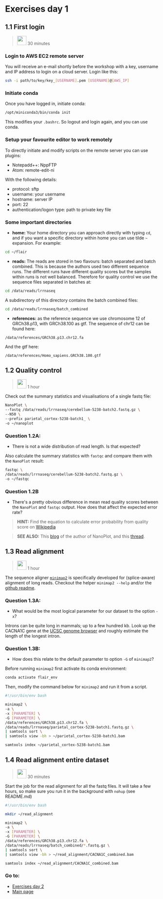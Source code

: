 # Exercises day 1

## 1.1 First login
><img border="0" src="https://www.svgrepo.com/show/14756/person-silhouette.svg" width="30" height="30"> 30 minutes

### Login to AWS EC2 remote server
You will receive an e-mail shortly before the workshop with a key, username and IP address to login on a cloud server.
Login like this:

```sh
ssh -i path/to/key/key_[USERNAME].pem [USERNAME]@[AWS_IP]
```

### Initiate conda

Once you have logged in, initiate conda:

```sh
/opt/miniconda3/bin/conda init
```

This modifies your `.bashrc`. So logout and login again, and you can use conda.

### Setup your favourite editor to work remotely

To directly initiate and modify scripts on the remote server you can use plugins:
* Notepadd++: NppFTP
* Atom: remote-edit-ni

With the following details:
* protocol: sftp
* username: your username
* hostname: server IP
* port: 22
* authentication/logon type: path to private key file

### Some important directories

* **home:** Your home directory you can approach directly with  typing `cd`, and if you want a specific directory within home you can use tilde `~` expansion. For example:
```sh
cd ~/flair
```
* **reads:** The reads are stored in two flavours: batch separated and batch combined. This is because the authors used two different sequence runs. The different runs have different quality scores but the samples within runs is not well balanced. Therefore for quality control we use the sequence files separated in batches at:
```sh
cd /data/reads/lrrnaseq
```
A subdirectory of this directory contains the batch combined files:
```sh
cd /data/reads/lrrnaseq/batch_combined
```

* **references:** as the reference sequence we use chromosome 12 of GRCh38.p13, with GRCh38.100 as gtf.
The sequence of chr12 can be found here:
```
/data/references/GRCh38.p13.chr12.fa
```
And the gtf here:
```
/data/references/Homo_sapiens.GRCh38.100.gtf
```

## 1.2 Quality control
><img border="0" src="https://www.svgrepo.com/show/14756/person-silhouette.svg" width="30" height="30"> 1 hour

Check out the summary statistics and visualisations of a single fastq file:

```sh
NanoPlot \
--fastq /data/reads/lrrnaseq/cerebellum-5238-batch2.fastq.gz \
--N50 \
--prefix parietal_cortex-5238-batch1_ \
-o ~/nanoplot
```

### Question 1.2A:
* There is not a wide distribution of read length. Is that expected?

Also calculate the summary statistics with `fastqc` and compare them with the `NanoPlot` result:

```sh
fastqc \
/data/reads/lrrnaseq/cerebellum-5238-batch2.fastq.gz \
-o ~/fastqc
```

### Question 1.2B
* There's a pretty obvious difference in mean read quality scores between the `NanoPlot` and `fastqc` output. How does that affect the expected error rate?

> **HINT:** Find the equation to calculate error probability from quality score on [Wikipedia](https://en.wikipedia.org/wiki/Phred_quality_score)

> **SEE ALSO:** This [blog](https://gigabaseorgigabyte.wordpress.com/2017/06/26/averaging-basecall-quality-scores-the-right-way/) of the author of NanoPlot, and this [thread](https://github.com/wdecoster/NanoPlot/issues/191). 

## 1.3 Read alignment
><img border="0" src="https://www.svgrepo.com/show/14756/person-silhouette.svg" width="30" height="30"> 1 hour

The sequence aligner [`minimap2`](https://github.com/lh3/minimap2) is specifically developed for (splice-aware) alignment of long reads. Checkout the helper `minimap2 --help` and/or the [github readme](https://github.com/lh3/minimap2).

### Question 1.3A:
* What would be the most logical parameter for our dataset to the option `-x`?

Introns can be quite long in mammals; up to a few hundred kb. Look up the CACNA1C gene at the [UCSC genome browser](https://genome-euro.ucsc.edu/cgi-bin/hgGateway?redirect=manual&source=genome.ucsc.edu) and roughly estimate the length of the longest intron.

### Question 1.3B:
* How does this relate to the default parameter to option `-G` of `minimap2`?

Before running `minimap2` first activate its conda environment:

```sh
conda activate flair_env
```

Then, modify the command below for `minimap2` and run it from a script.

```sh
#!/usr/bin/env bash

minimap2 \
-a \
-x [PARAMETER] \
-G [PARAMETER] \
/data/references/GRCh38.p13.chr12.fa \
/data/reads/lrrnaseq/parietal_cortex-5238-batch1.fastq.gz \
| samtools sort \
| samtools view -bh > ~/parietal_cortex-5238-batch1.bam

samtools index ~/parietal_cortex-5238-batch1.bam
```

## 1.4 Read alignment entire dataset
><img border="0" src="https://www.svgrepo.com/show/220819/group-team.svg" width="30" height="30"> 30 minutes

Start the job for the read alignment for all the fastq files. It will take a few hours, so make sure you run it in the background with `nohup` (see README.md)

```sh
#!/usr/bin/env bash

mkdir ~/read_alignment

minimap2 \
-a \
-x [PARAMETER] \
-G [PARAMETER] \
/data/references/GRCh38.p13.chr12.fa \
/data/reads/lrrnaseq/batch_combined/*.fastq.gz \
| samtools sort \
| samtools view -bh > ~/read_alignment/CACNA1C_combined.bam

samtools index ~/read_alignment/CACNA1C_combined.bam
```

### Go to:
* [Exercises day 2](https://github.com/GeertvanGeest/NCCR_SIB_lrRNAseq/blob/master/exercises_day2.md)
* [Main page](https://github.com/GeertvanGeest/NCCR_SIB_lrRNAseq)

